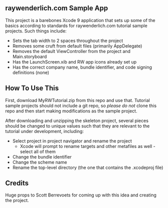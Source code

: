 raywenderlich.com Sample App
---
This project is a barebones Xcode 9 application that sets up some of the basics according to standards for raywenderlich.com tutorial sample projects. Such things include:

- Sets the tab width to 2 spaces throughout the project
- Removes some cruft from default files (primarily AppDelegate)
- Removes the default ViewController from the project and Main.storyboard
- Has the LaunchScreen.xib and RW app icons already set up
- Has the correct company name, bundle identifier, and code signing definitions (none)

## How To Use This
First, download MyRWTutorial.zip from this repo and use that. Tutorial sample projects should not include a git repo, so *please do not* clone this repo and then start making modifications as the sample project.

After downloading and unzipping the skeleton project, several pieces should be changed to unique values such that they are relevant to the tutorial under development, including:

- Select project in project navigator and rename the project
	- Xcode will prompt to rename targets and other metafiles as well - select all of them
- Change the bundle identifier
- Change the scheme name
- Rename the top-level directory (the one that contains the .xcodeproj file)

## Credits
Huge props to Scott Berrevoets for coming up with this idea and creating the project.
